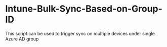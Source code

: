 # Intune-Bulk-Sync-Based-on-Group-ID
This script can be used to trigger sync on multiple devices under single Azure AD group
